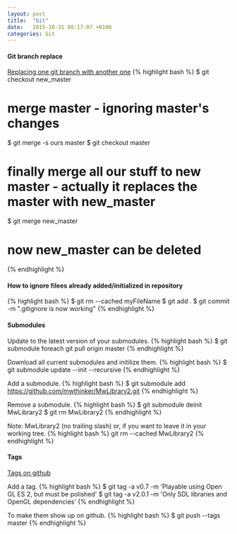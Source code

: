 ```yaml
---
layout: post
title:  "Git"
date:   2015-10-31 00:17:07 +0100
categories: Git
---
```


#### Git branch replace
[Replacing one git branch with another one](http://code.opoki.com/replacing-one-git-branch-with-another-one/)
{% highlight bash %}
$ git checkout new_master
# merge master - ignoring master's changes
$ git merge -s ours master
$ git checkout master
# finally merge all our stuff to new master - actually it replaces the master with new_master
$ git merge new_master
# now new_master can be deleted
{% endhighlight %}

#### How to ignore filees already added/initialized in repository
{% highlight bash %}
$ git rm --cached myFileName
$ git add .
$ git commit -m ".gitignore is now working"
{% endhighlight %}

#### Submodules
Update to the latest version of your submodules.
{% highlight bash %}
$ git submodule foreach git pull origin master
{% endhighlight %}

Download all current submodules and initilize them.
{% highlight bash %}
$ git submodule update --init --recursive
{% endhighlight %}

Add a submodule.
{% highlight bash %}
$ git submodule add https://github.com/mwthinker/MwLibrary2.git
{% endhighlight %}

Remove a submodule.
{% highlight bash %}
$ git submodule deinit MwLibrary2
$ git rm MwLibrary2
{% endhighlight %}

Note: MwLibrary2 (no trailing slash)
or, if you want to leave it in your working tree.
{% highlight bash %}
git rm --cached MwLibrary2
{% endhighlight %}

#### Tags
[Tags on github](https://help.github.com/articles/working-with-tags/)

Add a tag.
{% highlight bash %}
$ git tag -a v0.7 -m 'Playable using Open GL ES 2, but must be polished'
$ git tag -a v2.0.1 -m 'Only SDL libraries and OpenGL dependencies'
{% endhighlight %}

To make them show up on github.
{% highlight bash %}
$ git push --tags master
{% endhighlight %}

